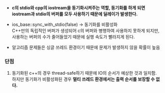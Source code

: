 - **c의 stdio와 cpp의 iostream을 동기화시켜주는 역할, 동기화를 하게 되면 iostream과 stdio의 버퍼를 모두 사용하기 때문에 딜레이가 발생한다.**
- ios_base::sync_with_stdio(false) → 동기화를 비활성화  
    C++만의 독립적인 버퍼가 생성되어 c의 버퍼와 병행하여 사용하지 못하게 되지만, 사용하는 버퍼의 수가 줄어들었기 때문에 실행 속도가 빨라지게 된다.  
    
- 알고리즘 문제들은 싱글 쓰레드 환경이기 때문에 문제가 발생하지 않을 확률이 높음

  

### 단점

1. 동기화된 c++의 경우 thread-safe하기 때문에 IO의 순서가 예상한 것과 일치함. 하지만 동기화가 비활성화된 경우 **멀티 쓰레드 환경에서는 출력 순서를 보장할 수 없다.**